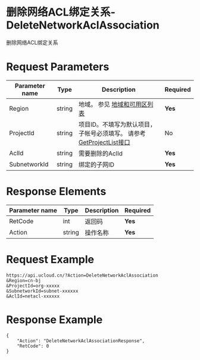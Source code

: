 # 删除网络ACL绑定关系-DeleteNetworkAclAssociation

删除网络ACL绑定关系

# Request Parameters
|Parameter name|Type|Description|Required|
|---|---|---|---|
|Region|string|地域。 参见 [地域和可用区列表](api/summary/regionlist)|**Yes**|
|ProjectId|string|项目ID。不填写为默认项目，子帐号必须填写。 请参考[GetProjectList接口](api/summary/get_project_list)|No|
|AclId|string|需要删除的AclId|**Yes**|
|SubnetworkId|string|绑定的子网ID|**Yes**|

# Response Elements
|Parameter name|Type|Description|Required|
|---|---|---|---|
|RetCode|int|返回码|**Yes**|
|Action|string|操作名称|**Yes**|

# Request Example
```
https://api.ucloud.cn/?Action=DeleteNetworkAclAssociation
&Region=cn-bj
&ProjectId=org-xxxxx
&SubnetworkId=subnet-xxxxxx
&AclId=netacl-xxxxxx
```

# Response Example
```
{
    "Action": "DeleteNetworkAclAssociationResponse", 
    "RetCode": 0
}
```

